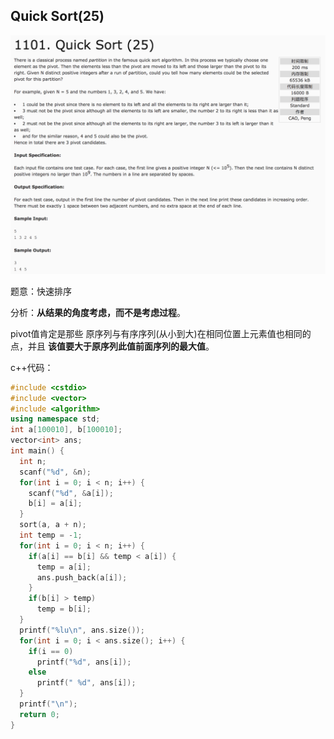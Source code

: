 ## Quick Sort(25)

![1101](image/1101.png)

题意：快速排序

分析：**从结果的角度考虑，而不是考虑过程**。

pivot值肯定是那些 原序列与有序序列(从小到大)在相同位置上元素值也相同的点，并且 **该值要大于原序列此值前面序列的最大值**。

c++代码：

```c++
#include <cstdio>
#include <vector>
#include <algorithm>
using namespace std;
int a[100010], b[100010];
vector<int> ans;
int main() {
  int n;
  scanf("%d", &n);
  for(int i = 0; i < n; i++) {
    scanf("%d", &a[i]);
    b[i] = a[i];
  }
  sort(a, a + n);
  int temp = -1;
  for(int i = 0; i < n; i++) {
    if(a[i] == b[i] && temp < a[i]) {
      temp = a[i];
      ans.push_back(a[i]);
    }
    if(b[i] > temp)
      temp = b[i];
  }
  printf("%lu\n", ans.size());
  for(int i = 0; i < ans.size(); i++) {
    if(i == 0)
      printf("%d", ans[i]);
    else
      printf(" %d", ans[i]);
  }
  printf("\n");
  return 0;
}
```
